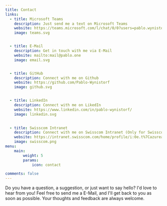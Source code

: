 ```yaml
---
title: Contact
links:
  - title: Microsoft Teams
    description: Just send me a text on Microsoft Teams
    website: https://teams.microsoft.com/l/chat/0/0?users=pablo.wynistorf@swisscom.com
    image: teams.svg


  - title: E-Mail
    description: Get in touch with me via E-Mail
    website: mailto:mail@pablo.one
    image: email.svg


  - title: GitHub
    description: Connect with me on Github
    website: https://github.com/Pablo-Wynistorf
    image: github.svg


  - title: LinkedIn
    description: Connect with me on LikedIn
    website: https://www.linkedin.com/in/pablo-wynistorf/
    image: linkedin.svg
    

  - title: Swisscom Intranet
    description: Connect with me on Swisscom Intranet (Only for Swisscom Employees)
    website: https://intranet.swisscom.com/home/profile/i:0e.t%7Cazuread%7Ctaawypa5
    image: swisscom.png
menu:
    main: 
        weight: 5
        params:
            icon: contact

comments: false
---
```

Do you have a question, a suggestion, or just want to say hello? I'd love to hear from you! 
Feel free to send me a E-Mail, and I'll get back to you as soon as possible.
Your thoughts and feedback are always welcome.
